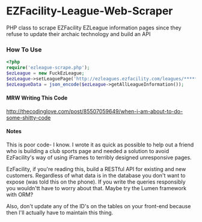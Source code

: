 # EZFacility-League-Web-Scraper
PHP class to scrape EZFacility EZLeague information pages since they refuse to update their archaic technology and build an API

### How To Use

```php
<?php
require('ezleague-scrape.php');
$ezLeague = new FuckEzLeague;
$ezLeague->setLeaguePage('http://ezleagues.ezfacility.com/leagues/*****/*****.aspx?framed=1');
$ezLeagueData = json_encode($ezLeague->getAllLeagueInformation());
```

#### MRW Writing This Code

http://thecodinglove.com/post/85507059649/when-i-am-about-to-do-some-shitty-code

#### Notes
This is poor code- I know. I wrote it as quick as possible to help out a friend who is building a club sports page and needed a solution to avoid EzFacility's way of using iFrames to terribly designed unresponsive pages.

EzFacility, if you're reading this, build a RESTful API for existing and new customers. Regardless of what data is in the database you don't want to expose (was told this on the phone). If you write the queries responsibly you wouldn'tt have to worry about that. Maybe try the Lumen framework with ORM?

Also, don't update any of the ID's on the tables on your front-end because then I'll actually have to maintain this thing.
